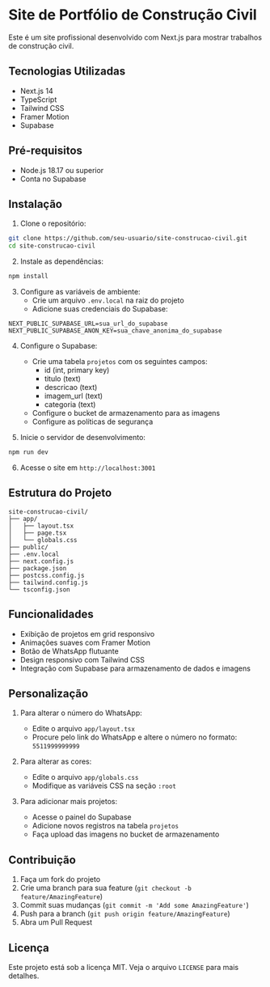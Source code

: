 # Site de Portfólio de Construção Civil

Este é um site profissional desenvolvido com Next.js para mostrar trabalhos de construção civil.

## Tecnologias Utilizadas

- Next.js 14
- TypeScript
- Tailwind CSS
- Framer Motion
- Supabase

## Pré-requisitos

- Node.js 18.17 ou superior
- Conta no Supabase

## Instalação

1. Clone o repositório:
```bash
git clone https://github.com/seu-usuario/site-construcao-civil.git
cd site-construcao-civil
```

2. Instale as dependências:
```bash
npm install
```

3. Configure as variáveis de ambiente:
   - Crie um arquivo `.env.local` na raiz do projeto
   - Adicione suas credenciais do Supabase:
```
NEXT_PUBLIC_SUPABASE_URL=sua_url_do_supabase
NEXT_PUBLIC_SUPABASE_ANON_KEY=sua_chave_anonima_do_supabase
```

4. Configure o Supabase:
   - Crie uma tabela `projetos` com os seguintes campos:
     - id (int, primary key)
     - titulo (text)
     - descricao (text)
     - imagem_url (text)
     - categoria (text)
   - Configure o bucket de armazenamento para as imagens
   - Configure as políticas de segurança

5. Inicie o servidor de desenvolvimento:
```bash
npm run dev
```

6. Acesse o site em `http://localhost:3001`

## Estrutura do Projeto

```
site-construcao-civil/
├── app/
│   ├── layout.tsx
│   ├── page.tsx
│   └── globals.css
├── public/
├── .env.local
├── next.config.js
├── package.json
├── postcss.config.js
├── tailwind.config.js
└── tsconfig.json
```

## Funcionalidades

- Exibição de projetos em grid responsivo
- Animações suaves com Framer Motion
- Botão de WhatsApp flutuante
- Design responsivo com Tailwind CSS
- Integração com Supabase para armazenamento de dados e imagens

## Personalização

1. Para alterar o número do WhatsApp:
   - Edite o arquivo `app/layout.tsx`
   - Procure pelo link do WhatsApp e altere o número no formato: `5511999999999`

2. Para alterar as cores:
   - Edite o arquivo `app/globals.css`
   - Modifique as variáveis CSS na seção `:root`

3. Para adicionar mais projetos:
   - Acesse o painel do Supabase
   - Adicione novos registros na tabela `projetos`
   - Faça upload das imagens no bucket de armazenamento

## Contribuição

1. Faça um fork do projeto
2. Crie uma branch para sua feature (`git checkout -b feature/AmazingFeature`)
3. Commit suas mudanças (`git commit -m 'Add some AmazingFeature'`)
4. Push para a branch (`git push origin feature/AmazingFeature`)
5. Abra um Pull Request

## Licença

Este projeto está sob a licença MIT. Veja o arquivo `LICENSE` para mais detalhes. 